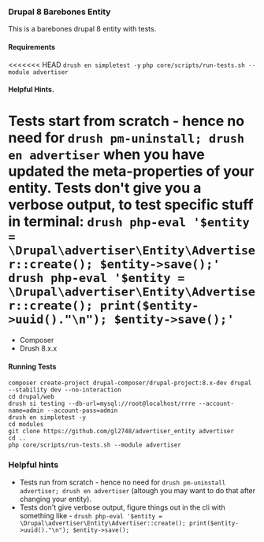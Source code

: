 ### Drupal 8 Barebones Entity

This is a barebones drupal 8 entity with tests.

#### Requirements

<<<<<<< HEAD
`drush en simpletest -y`
`php core/scripts/run-tests.sh --module advertiser`

#### Helpful Hints.

Tests start from scratch - hence no need for `drush pm-uninstall; drush en advertiser`
when you have updated the meta-properties of your entity.
Tests don't give you a verbose output, to test specific stuff in terminal:
`drush php-eval '$entity = \Drupal\advertiser\Entity\Advertiser::create(); $entity->save();'`
`drush php-eval '$entity = \Drupal\advertiser\Entity\Advertiser::create(); print($entity->uuid()."\n"); $entity->save();'`
=======
* Composer
* Drush 8.x.x

#### Running Tests

```
composer create-project drupal-composer/drupal-project:8.x-dev drupal --stability dev --no-interaction
cd drupal/web
drush si testing --db-url=mysql://root@localhost/rrre --account-name=admin --account-pass=admin
drush en simpletest -y
cd modules
git clone https://github.com/gl2748/advertiser_entity advertiser
cd ..
php core/scripts/run-tests.sh --module advertiser
```
### Helpful hints
*  Tests run from scratch - hence no need for `drush pm-uninstall advertiser; drush en advertiser` (altough you may want to do that after changing your entity).
*  Tests don't give verbose output, figure things out in the cli with something like - `drush php-eval '$entity = \Drupal\advertiser\Entity\Advertiser::create(); print($entity->uuid()."\n"); $entity->save();`
